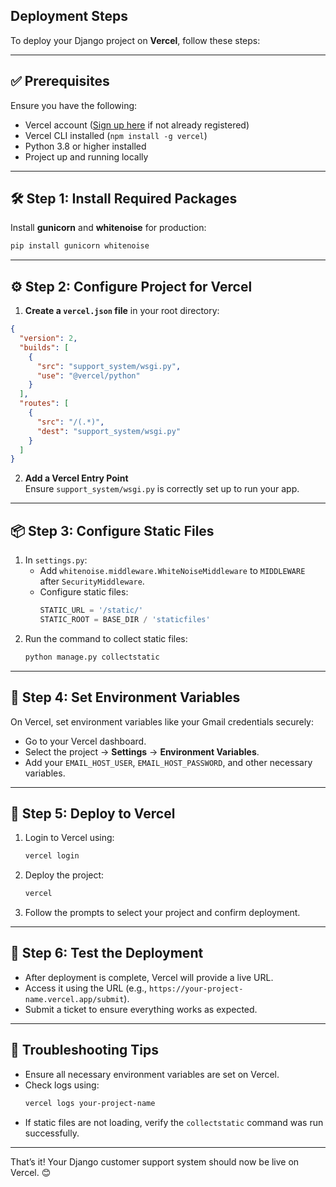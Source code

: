 ## Deployment Steps

To deploy your Django project on **Vercel**, follow these steps:  

---

## ✅ **Prerequisites**  
Ensure you have the following:  
- Vercel account ([Sign up here](https://vercel.com/signup) if not already registered)  
- Vercel CLI installed (`npm install -g vercel`)  
- Python 3.8 or higher installed  
- Project up and running locally  

---

## 🛠 **Step 1: Install Required Packages**  

Install **gunicorn** and **whitenoise** for production:  
```bash
pip install gunicorn whitenoise
```

---

## ⚙️ **Step 2: Configure Project for Vercel**  

1. **Create a `vercel.json` file** in your root directory:  
```json
{
  "version": 2,
  "builds": [
    {
      "src": "support_system/wsgi.py",
      "use": "@vercel/python"
    }
  ],
  "routes": [
    {
      "src": "/(.*)",
      "dest": "support_system/wsgi.py"
    }
  ]
}
```

2. **Add a Vercel Entry Point**  
Ensure `support_system/wsgi.py` is correctly set up to run your app.

---

## 📦 **Step 3: Configure Static Files**  

1. In `settings.py`:  
    - Add `whitenoise.middleware.WhiteNoiseMiddleware` to `MIDDLEWARE` after `SecurityMiddleware`.  
    - Configure static files:  
      ```python
      STATIC_URL = '/static/'
      STATIC_ROOT = BASE_DIR / 'staticfiles'
      ```
2. Run the command to collect static files:  
    ```bash
    python manage.py collectstatic
    ```

---

## 🔐 **Step 4: Set Environment Variables**  

On Vercel, set environment variables like your Gmail credentials securely:  
- Go to your Vercel dashboard.  
- Select the project → **Settings** → **Environment Variables**.  
- Add your `EMAIL_HOST_USER`, `EMAIL_HOST_PASSWORD`, and other necessary variables.  

---

## 🚀 **Step 5: Deploy to Vercel**  

1. Login to Vercel using:  
    ```bash
    vercel login
    ```
2. Deploy the project:  
    ```bash
    vercel
    ```
3. Follow the prompts to select your project and confirm deployment.

---

## 🧪 **Step 6: Test the Deployment**  

- After deployment is complete, Vercel will provide a live URL.  
- Access it using the URL (e.g., `https://your-project-name.vercel.app/submit`).  
- Submit a ticket to ensure everything works as expected.  

---

## 🚦 **Troubleshooting Tips**  
- Ensure all necessary environment variables are set on Vercel.  
- Check logs using:  
  ```bash
  vercel logs your-project-name
  ```
- If static files are not loading, verify the `collectstatic` command was run successfully.  

---

That’s it! Your Django customer support system should now be live on Vercel. 😊